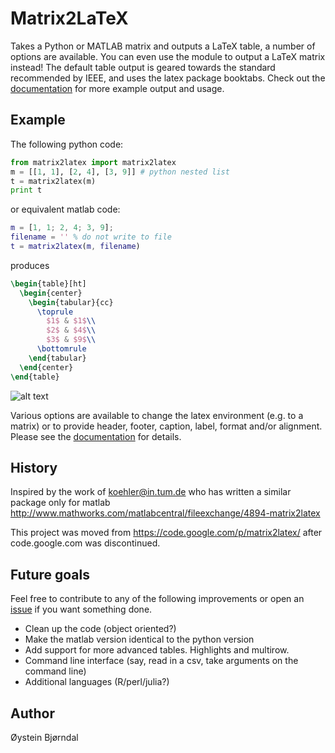 Matrix2LaTeX
============
Takes a Python or MATLAB matrix and outputs a LaTeX table, a number of options are available. 
You can even use the module to output a LaTeX matrix instead! 
The default table output is geared towards the standard recommended by IEEE, and uses the latex package booktabs. 
Check out the [documentation](https://github.com/TheChymera/matrix2latex/raw/master/doc/doc.pdf "doc.pdf") for more example output and usage.

Example
-------
The following python code:
```python
from matrix2latex import matrix2latex
m = [[1, 1], [2, 4], [3, 9]] # python nested list
t = matrix2latex(m)
print t
```
or equivalent matlab code:
```matlab
m = [1, 1; 2, 4; 3, 9];
filename = '' % do not write to file
t = matrix2latex(m, filename)
```
produces
```latex
\begin{table}[ht]
  \begin{center}
    \begin{tabular}{cc}
      \toprule
        $1$ & $1$\\
        $2$ & $4$\\
        $3$ & $9$\\
      \bottomrule
    \end{tabular}
  \end{center}
\end{table}
```

![alt text](https://github.com/TheChymera/matrix2latex/raw/master/simpleExample.png "Example table, latex output.")

Various options are available to change the latex environment (e.g. to a matrix) or to provide
header, footer, caption, label, format and/or alignment. Please see the [documentation](https://github.com/TheChymera/matrix2latex/raw/master/doc/doc.pdf "doc.pdf") for details.

History
-------
Inspired by the work of koehler@in.tum.de who has written
a similar package only for matlab
http://www.mathworks.com/matlabcentral/fileexchange/4894-matrix2latex

This project was moved from https://code.google.com/p/matrix2latex/
after code.google.com was discontinued.

Future goals
------------
Feel free to contribute to any of the following improvements
or open an [issue](https://github.com/TheChymera/matrix2latex/issues) if you want something done.

* Clean up the code (object oriented?)
* Make the matlab version identical to the python version
* Add support for more advanced tables. Highlights and multirow.
* Command line interface (say, read in a csv, take arguments on the command line)
* Additional languages (R/perl/julia?)

Author
------
Øystein Bjørndal
